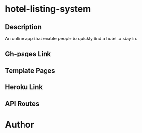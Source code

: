 # hotel-listing-system





## Description
An online app that enable people to quickly find a hotel to stay in. 



## Gh-pages Link




## Template Pages






## Heroku Link





## API Routes




# Author


